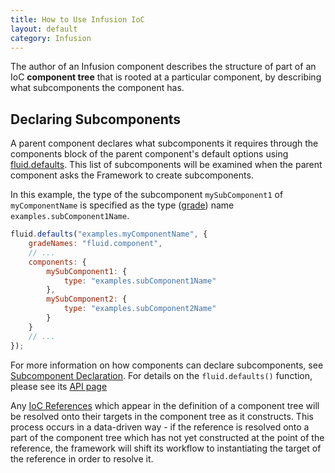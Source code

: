 ```yaml
---
title: How to Use Infusion IoC
layout: default
category: Infusion
---
```


The author of an Infusion component describes the structure of part of an IoC **component tree** that is rooted at a
particular component, by describing what subcomponents the component has.

## Declaring Subcomponents

A parent component declares what subcomponents it requires through the components block of the parent component's
default options using
[fluid.defaults](https://github.com/fluid-project/infusion/blob/infusion-1.5/src/framework/core/js/Fluid.js#L1519-L1539).
This list of subcomponents will be examined when the parent component asks the Framework to create subcomponents.

In this example, the type of the subcomponent `mySubComponent1` of `myComponentName` is specified as the type
([grade](ComponentGrades.md)) name `examples.subComponent1Name`.

```javascript
fluid.defaults("examples.myComponentName", {
    gradeNames: "fluid.component",
    // ...
    components: {
        mySubComponent1: {
            type: "examples.subComponent1Name"
        },
        mySubComponent2: {
            type: "examples.subComponent2Name"
        }
    }
    // ...
});
```

For more information on how components can declare subcomponents, see [Subcomponent
Declaration](SubcomponentDeclaration.md). For details on the `fluid.defaults()` function, please see its [API
page](CoreAPI.md#fluiddefaultsgradename-options)

Any [IoC References](IoCReferences.md) which appear in the definition of a component tree will be resolved onto their
targets in the component tree as it constructs. This process occurs in a data-driven way - if the reference is resolved
onto a part of the component tree which has not yet constructed at the point of the reference, the framework will shift
its workflow to instantiating the target of the reference in order to resolve it.
